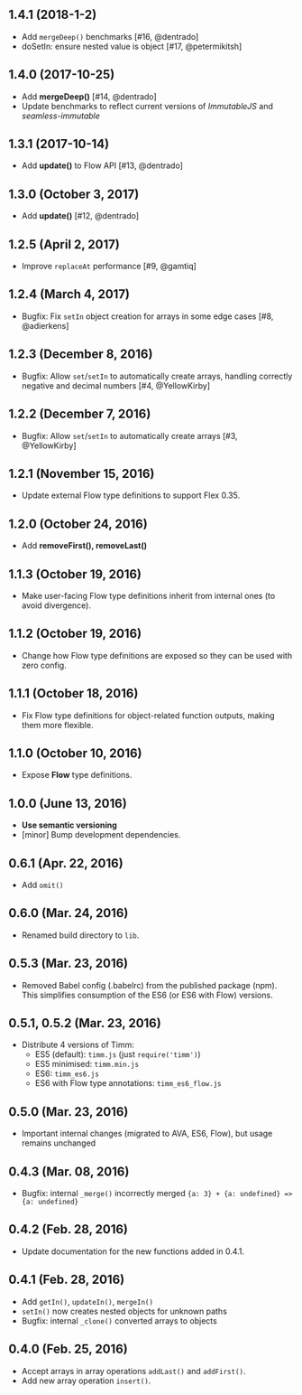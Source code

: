 ## 1.4.1 (2018-1-2)

* Add `mergeDeep()` benchmarks [#16, @dentrado]
* doSetIn: ensure nested value is object [#17, @petermikitsh]

## 1.4.0 (2017-10-25)

* Add **mergeDeep()** [#14, @dentrado]
* Update benchmarks to reflect current versions of *ImmutableJS* and *seamless-immutable*

## 1.3.1 (2017-10-14)

* Add **update()** to Flow API [#13, @dentrado]

## 1.3.0 (October 3, 2017)

* Add **update()** [#12, @dentrado]

## 1.2.5 (April 2, 2017)

* Improve `replaceAt` performance [#9, @gamtiq]

## 1.2.4 (March 4, 2017)

* Bugfix: Fix `setIn` object creation for arrays in some edge cases [#8, @adierkens]

## 1.2.3 (December 8, 2016)

* Bugfix: Allow `set`/`setIn` to automatically create arrays, handling correctly negative and decimal numbers [#4, @YellowKirby]

## 1.2.2 (December 7, 2016)

* Bugfix: Allow `set`/`setIn` to automatically create arrays [#3, @YellowKirby]

## 1.2.1 (November 15, 2016)

* Update external Flow type definitions to support Flex 0.35.

## 1.2.0 (October 24, 2016)

* Add **removeFirst(), removeLast()**

## 1.1.3 (October 19, 2016)

* Make user-facing Flow type definitions inherit from internal ones (to avoid divergence).

## 1.1.2 (October 19, 2016)

* Change how Flow type definitions are exposed so they can be used with zero config.

## 1.1.1 (October 18, 2016)

* Fix Flow type definitions for object-related function outputs, making them more flexible.

## 1.1.0 (October 10, 2016)

* Expose **Flow** type definitions.

## 1.0.0 (June 13, 2016)

* **Use semantic versioning**
* [minor] Bump development dependencies.

## 0.6.1 (Apr. 22, 2016)

* Add `omit()`

## 0.6.0 (Mar. 24, 2016)

* Renamed build directory to `lib`.

## 0.5.3 (Mar. 23, 2016)

* Removed Babel config (.babelrc) from the published package (npm). This simplifies consumption of the ES6 (or ES6 with Flow) versions.

## 0.5.1, 0.5.2 (Mar. 23, 2016)

* Distribute 4 versions of Timm:
    - ES5 (default): `timm.js` (just `require('timm')`)
    - ES5 minimised: `timm.min.js`
    - ES6: `timm_es6.js`
    - ES6 with Flow type annotations: `timm_es6_flow.js`

## 0.5.0 (Mar. 23, 2016)

* Important internal changes (migrated to AVA, ES6, Flow), but usage remains unchanged

## 0.4.3 (Mar. 08, 2016)

* Bugfix: internal `_merge()` incorrectly merged `{a: 3} + {a: undefined} => {a: undefined}`

## 0.4.2 (Feb. 28, 2016)

* Update documentation for the new functions added in 0.4.1.

## 0.4.1 (Feb. 28, 2016)

* Add `getIn()`, `updateIn()`, `mergeIn()`
* `setIn()` now creates nested objects for unknown paths
* Bugfix: internal `_clone()` converted arrays to objects

## 0.4.0 (Feb. 25, 2016)

* Accept arrays in array operations `addLast()` and `addFirst()`.
* Add new array operation `insert()`.
